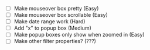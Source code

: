 - [ ] Make mouseover box pretty (Easy)
- [ ] Make mouseover box scrollable (Easy)
- [ ] Make date range work (Hard)
- [ ] Add "x" to popup box (Medium)
- [ ] Make popup boxes only show when zoomed in (Easy)
- [ ] Make other filter properties? (???)